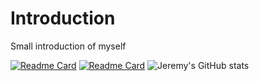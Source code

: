 # Introduction
Small introduction of myself


[![Readme Card](https://github-readme-stats.vercel.app/api/pin/?username=Jeremy-Mohammed&repo=Food4Cause&theme=tokyonight)](https://github.com/Jeremy-Mohammed/github-readme-stats)
[![Readme Card](https://github-readme-stats.vercel.app/api/pin/?username=Jeremy-Mohammed&repo=Website&theme=tokyonight)](https://github.com/Jeremy-Mohammed/github-readme-stats)
![Jeremy's GitHub stats](https://github-readme-stats.vercel.app/api?username=Jeremy-Mohammed&show_icons=true&theme=tokyonight)
